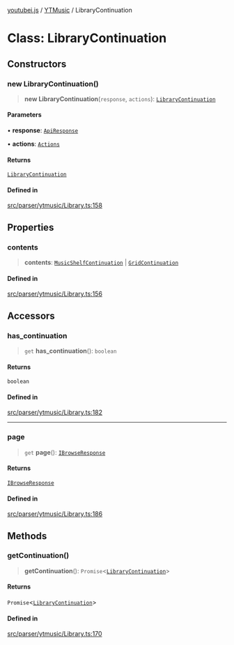 [youtubei.js](../../../README.md) / [YTMusic](../README.md) / LibraryContinuation

# Class: LibraryContinuation

## Constructors

### new LibraryContinuation()

> **new LibraryContinuation**(`response`, `actions`): [`LibraryContinuation`](LibraryContinuation.md)

#### Parameters

• **response**: [`ApiResponse`](../../../interfaces/ApiResponse.md)

• **actions**: [`Actions`](../../../classes/Actions.md)

#### Returns

[`LibraryContinuation`](LibraryContinuation.md)

#### Defined in

[src/parser/ytmusic/Library.ts:158](https://github.com/LuanRT/YouTube.js/blob/4729016fb98e7045ee4043857be7eef780c01e35/src/parser/ytmusic/Library.ts#L158)

## Properties

### contents

> **contents**: [`MusicShelfContinuation`](../../../classes/MusicShelfContinuation.md) \| [`GridContinuation`](../../../classes/GridContinuation.md)

#### Defined in

[src/parser/ytmusic/Library.ts:156](https://github.com/LuanRT/YouTube.js/blob/4729016fb98e7045ee4043857be7eef780c01e35/src/parser/ytmusic/Library.ts#L156)

## Accessors

### has\_continuation

> `get` **has\_continuation**(): `boolean`

#### Returns

`boolean`

#### Defined in

[src/parser/ytmusic/Library.ts:182](https://github.com/LuanRT/YouTube.js/blob/4729016fb98e7045ee4043857be7eef780c01e35/src/parser/ytmusic/Library.ts#L182)

***

### page

> `get` **page**(): [`IBrowseResponse`](../../APIResponseTypes/type-aliases/IBrowseResponse.md)

#### Returns

[`IBrowseResponse`](../../APIResponseTypes/type-aliases/IBrowseResponse.md)

#### Defined in

[src/parser/ytmusic/Library.ts:186](https://github.com/LuanRT/YouTube.js/blob/4729016fb98e7045ee4043857be7eef780c01e35/src/parser/ytmusic/Library.ts#L186)

## Methods

### getContinuation()

> **getContinuation**(): `Promise`\<[`LibraryContinuation`](LibraryContinuation.md)\>

#### Returns

`Promise`\<[`LibraryContinuation`](LibraryContinuation.md)\>

#### Defined in

[src/parser/ytmusic/Library.ts:170](https://github.com/LuanRT/YouTube.js/blob/4729016fb98e7045ee4043857be7eef780c01e35/src/parser/ytmusic/Library.ts#L170)
